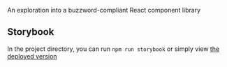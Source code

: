 An exploration into a buzzword-compliant React component library

## Storybook

In the project directory, you can run `npm run storybook` or simply view [the deployed version ](https://nrakochy.github.io/shrike/)
